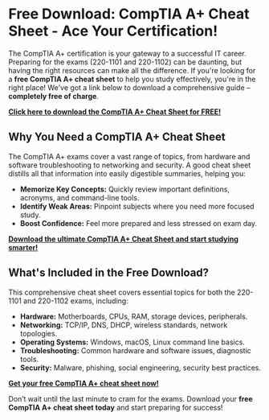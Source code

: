 # Free Download: CompTIA A+ Cheat Sheet - Ace Your Certification!

The CompTIA A+ certification is your gateway to a successful IT career. Preparing for the exams (220-1101 and 220-1102) can be daunting, but having the right resources can make all the difference. If you're looking for a **free CompTIA A+ cheat sheet** to help you study effectively, you're in the right place! We've got a link below to download a comprehensive guide – **completely free of charge**.

[**Click here to download the CompTIA A+ Cheat Sheet for FREE!**](https://udemywork.com/comptia-a-cheat-sheet)

## Why You Need a CompTIA A+ Cheat Sheet

The CompTIA A+ exams cover a vast range of topics, from hardware and software troubleshooting to networking and security. A good cheat sheet distills all that information into easily digestible summaries, helping you:

*   **Memorize Key Concepts:** Quickly review important definitions, acronyms, and command-line tools.
*   **Identify Weak Areas:** Pinpoint subjects where you need more focused study.
*   **Boost Confidence:** Feel more prepared and less stressed on exam day.

[**Download the ultimate CompTIA A+ Cheat Sheet and start studying smarter!**](https://udemywork.com/comptia-a-cheat-sheet)

## What's Included in the Free Download?

This comprehensive cheat sheet covers essential topics for both the 220-1101 and 220-1102 exams, including:

*   **Hardware:** Motherboards, CPUs, RAM, storage devices, peripherals.
*   **Networking:** TCP/IP, DNS, DHCP, wireless standards, network topologies.
*   **Operating Systems:** Windows, macOS, Linux command line basics.
*   **Troubleshooting:** Common hardware and software issues, diagnostic tools.
*   **Security:** Malware, phishing, social engineering, security best practices.

[**Get your free CompTIA A+ cheat sheet now!**](https://udemywork.com/comptia-a-cheat-sheet)

Don’t wait until the last minute to cram for the exams. Download your **free CompTIA A+ cheat sheet today** and start preparing for success!
